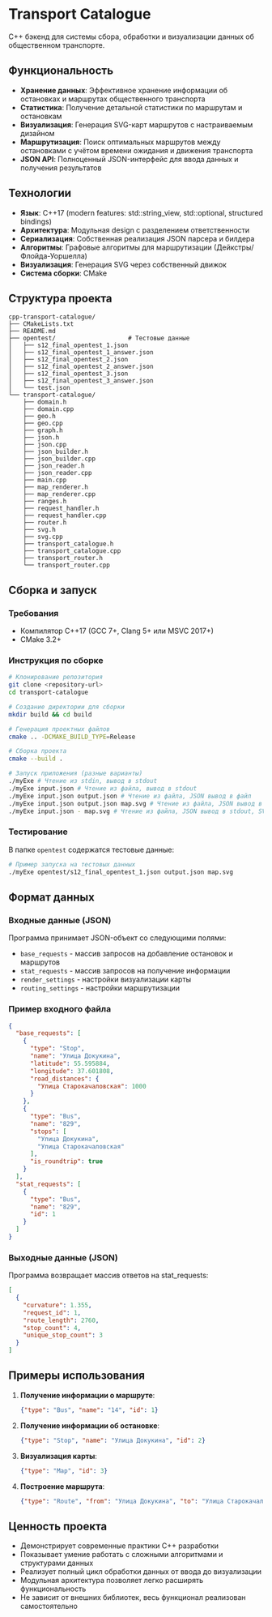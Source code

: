 # Transport Catalogue

C++ бэкенд для системы сбора, обработки и визуализации данных об общественном транспорте.

## Функциональность

- **Хранение данных**: Эффективное хранение информации об остановках и маршрутах общественного транспорта
- **Статистика**: Получение детальной статистики по маршрутам и остановкам
- **Визуализация**: Генерация SVG-карт маршрутов с настраиваемым дизайном
- **Маршрутизация**: Поиск оптимальных маршрутов между остановками с учётом времени ожидания и движения транспорта
- **JSON API**: Полноценный JSON-интерфейс для ввода данных и получения результатов

## Технологии

- **Язык**: C++17 (modern features: std::string_view, std::optional, structured bindings)
- **Архитектура**: Модульная design с разделением ответственности
- **Сериализация**: Собственная реализация JSON парсера и билдера
- **Алгоритмы**: Графовые алгоритмы для маршрутизации (Дейкстры/Флойда-Уоршелла)
- **Визуализация**: Генерация SVG через собственный движок
- **Система сборки**: CMake

## Структура проекта

```
cpp-transport-catalogue/
├── CMakeLists.txt
├── README.md
├── opentest/                    # Тестовые данные
│   ├── s12_final_opentest_1.json
│   ├── s12_final_opentest_1_answer.json
│   ├── s12_final_opentest_2.json
│   ├── s12_final_opentest_2_answer.json
│   ├── s12_final_opentest_3.json
│   ├── s12_final_opentest_3_answer.json
│   └── test.json
└── transport-catalogue/
    ├── domain.h
    ├── domain.cpp
    ├── geo.h
    ├── geo.cpp
    ├── graph.h
    ├── json.h
    ├── json.cpp
    ├── json_builder.h
    ├── json_builder.cpp
    ├── json_reader.h
    ├── json_reader.cpp
    ├── main.cpp
    ├── map_renderer.h
    ├── map_renderer.cpp
    ├── ranges.h
    ├── request_handler.h
    ├── request_handler.cpp
    ├── router.h
    ├── svg.h
    ├── svg.cpp
    ├── transport_catalogue.h
    ├── transport_catalogue.cpp
    ├── transport_router.h
    └── transport_router.cpp
```

## Сборка и запуск

### Требования
- Компилятор C++17 (GCC 7+, Clang 5+ или MSVC 2017+)
- CMake 3.2+

### Инструкция по сборке

```bash
# Клонирование репозитория
git clone <repository-url>
cd transport-catalogue

# Создание директории для сборки
mkdir build && cd build

# Генерация проектных файлов
cmake .. -DCMAKE_BUILD_TYPE=Release

# Сборка проекта
cmake --build .

# Запуск приложения (разные варианты)
./myExe # Чтение из stdin, вывод в stdout
./myExe input.json # Чтение из файла, вывод в stdout
./myExe input.json output.json # Чтение из файла, JSON вывод в файл
./myExe input.json output.json map.svg # Чтение из файла, JSON вывод в файл, SVG в файл
./myExe input.json - map.svg # Чтение из файла, JSON вывод в stdout, SVG в файл
```

### Тестирование

В папке `opentest` содержатся тестовые данные:
```bash
# Пример запуска на тестовых данных
./myExe opentest/s12_final_opentest_1.json output.json map.svg
```

## Формат данных

### Входные данные (JSON)

Программа принимает JSON-объект со следующими полями:
- `base_requests` - массив запросов на добавление остановок и маршрутов
- `stat_requests` - массив запросов на получение информации
- `render_settings` - настройки визуализации карты
- `routing_settings` - настройки маршрутизации

### Пример входного файла
```json
{
  "base_requests": [
    {
      "type": "Stop",
      "name": "Улица Докукина",
      "latitude": 55.595884,
      "longitude": 37.601808,
      "road_distances": {
        "Улица Старокачаловская": 1000
      }
    },
    {
      "type": "Bus",
      "name": "829",
      "stops": [
        "Улица Докукина",
        "Улица Старокачаловская"
      ],
      "is_roundtrip": true
    }
  ],
  "stat_requests": [
    {
      "type": "Bus",
      "name": "829",
      "id": 1
    }
  ]
}
```

### Выходные данные (JSON)

Программа возвращает массив ответов на stat_requests:

```json
[
  {
    "curvature": 1.355,
    "request_id": 1,
    "route_length": 2760,
    "stop_count": 4,
    "unique_stop_count": 3
  }
]
```

## Примеры использования

1. **Получение информации о маршруте**:
   ```json
   {"type": "Bus", "name": "14", "id": 1}
   ```

2. **Получение информации об остановке**:
   ```json
   {"type": "Stop", "name": "Улица Докукина", "id": 2}
   ```

3. **Визуализация карты**:
   ```json
   {"type": "Map", "id": 3}
   ```

4. **Построение маршрута**:
   ```json
   {"type": "Route", "from": "Улица Докукина", "to": "Улица Старокачаловская", "id": 4}
   ```

## Ценность проекта

- Демонстрирует современные практики C++ разработки
- Показывает умение работать с сложными алгоритмами и структурами данных
- Реализует полный цикл обработки данных от ввода до визуализации
- Модульная архитектура позволяет легко расширять функциональность
- Не зависит от внешних библиотек, весь функционал реализован самостоятельно